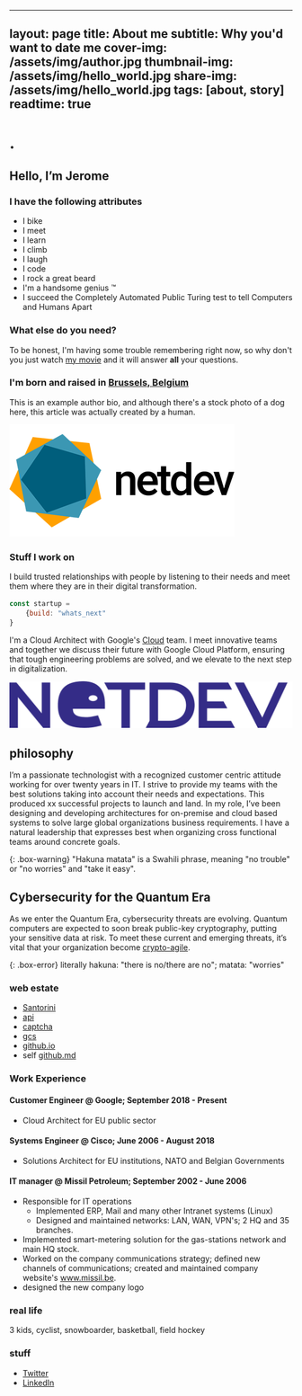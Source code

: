 
---
layout: page
title: About me
subtitle: Why you'd want to date me
cover-img: /assets/img/author.jpg
thumbnail-img: /assets/img/hello_world.jpg
share-img: /assets/img/hello_world.jpg
tags: [about, story]
readtime: true
---


# .

## Hello, I’m Jerome

### I have the following attributes

- I bike
- I meet
- I learn
- I climb
- I laugh
- I code
- I rock a great beard
- I'm a handsome genius &#8482;
- I succeed the Completely Automated Public Turing test to tell Computers and Humans Apart

### What else do you need?

To be honest, I'm having some trouble remembering right now, so why don't you just watch [my movie](https://en.wikipedia.org/wiki/The_Princess_Bride_%28film%29) and it will answer **all** your questions.

### I'm born and raised in [Brussels, Belgium](https://goo.gl/maps/Xhy4aBu1WYrbBHe97)

This is an example author bio, and although there's a stock photo of a dog here, this article was actually created by a human.

![Yellow Duck](/assets/img/logo.jpg 'Logo')

### Stuff I work on

I build trusted relationships with people by listening to their needs and meet them where they are in their digital transformation.

```javascript
const startup = 
    {build: "whats_next"
}
```

I'm a Cloud Architect with Google's [Cloud](https://cloud.google.com) team. I meet innovative teams and together we discuss their future with Google Cloud Platform, ensuring that tough engineering problems are solved, and we elevate to the next step in digitalization.

![Yellow Duck](/assets/img/logo.png 'Logo')

## philosophy

I’m a passionate technologist with a recognized customer centric attitude working for over twenty years in IT.  I strive to provide my teams with the best solutions taking into account their needs and expectations. This produced xx successful projects to launch and land.  In my role, I’ve been  designing and developing architectures for on-premise and cloud based systems to solve large global organizations business requirements.  I have a natural leadership that expresses best when organizing cross functional teams around concrete goals.


{: .box-warning}
"Hakuna matata" is a Swahili phrase, meaning "no trouble" or "no worries" and "take it easy". 

## Cybersecurity for the Quantum Era

As we enter the Quantum Era, cybersecurity threats are evolving. Quantum computers are expected to soon break public-key cryptography, putting your sensitive data at risk. To meet these current and emerging threats, it’s vital that your organization become [crypto-agile](https://cloud.google.com/blog/products/identity-security/how-google-is-preparing-for-a-post-quantum-world).

{: .box-error}
literally hakuna: "there is no/there are no"; matata: "worries"

### web estate

- [Santorini](https://beyond.netdev.be/)
- [api](https://fb.netdev.be/)
- [captcha](https://web3.netdev.be/)
- [gcs](https://netdev.be)
- [github.io](https://blog.netdev.be)
- self [github.md](https://v3.netdev.be)

### Work Experience

#### Customer Engineer @ Google; September  2018 - Present

- Cloud  Architect for EU public sector

#### Systems Engineer @ Cisco; June  2006 - August 2018

- Solutions Architect for EU institutions, NATO and Belgian Governments

#### IT manager @ Missil Petroleum; September 2002 - June 2006

- Responsible for IT operations
  - Implemented ERP, Mail and many other Intranet systems (Linux)
  - Designed and maintained networks: LAN, WAN, VPN's; 2 HQ and 35 branches.
- Implemented smart-metering solution for the  gas-stations network and main HQ stock.
- Worked on the company communications strategy; defined new channels of communications; created and maintained company website's www.missil.be.
- designed the new company logo

### real life 

3 kids, cyclist, snowboarder, basketball, field hockey

### stuff

- [Twitter](https://twitter.com/jpaquay)
- [LinkedIn](https://linkedin.com/in/jeromepaquay)


